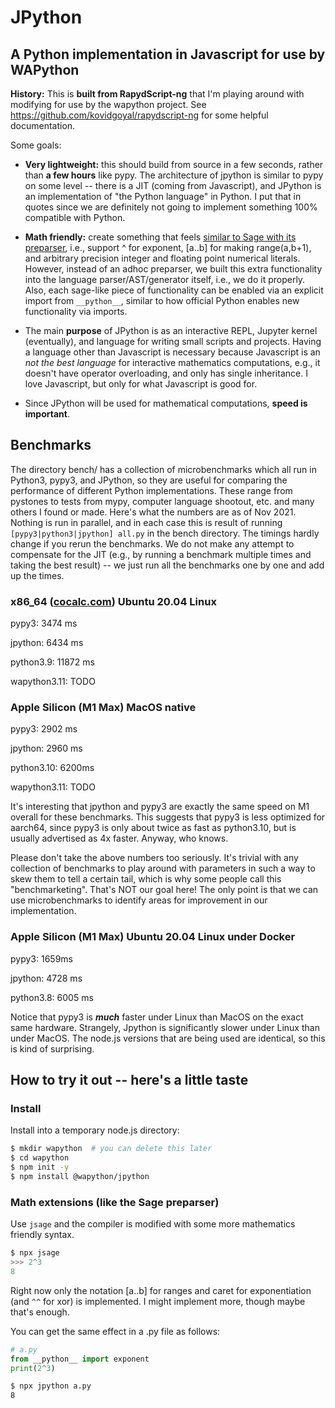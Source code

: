# JPython

## A Python implementation in Javascript for use by WAPython

**History:** This is **built from RapydScript-ng** that I'm playing around with modifying for use by the wapython project. See https://github.com/kovidgoyal/rapydscript-ng for some helpful documentation.

Some goals:

- **Very lightweight:** this should build from source in a few seconds, rather than **a few hours** like pypy.  The architecture of jpython is similar to pypy on some level \-\- there is a JIT \(coming from Javascript\), and JPython is an implementation of "the Python language" in Python.    I put that in quotes since we are definitely not going to implement something 100% compatible with Python.

- **Math friendly:** create something that feels [similar to Sage with its preparser](https://doc.sagemath.org/html/en/reference/repl/sage/repl/preparse.html), i.e., support ^ for exponent, \[a..b\] for making range\(a,b\+1\), and arbitrary precision integer and floating point numerical literals.  However, instead of an adhoc preparser, we built this extra functionality into the language parser/AST/generator itself, i.e., we do it properly.  Also, each sage\-like piece of functionality can be enabled via an explicit import from `__python__`, similar to how official Python enables new functionality via imports.

- The main **purpose** of JPython is as an interactive REPL, Jupyter kernel \(eventually\), and language for writing small scripts and projects.  Having a language other than Javascript is necessary because Javascript is an _not the best language_ for interactive mathematics computations, e.g., it doesn't have operator overloading, and only has single inheritance.  I love Javascript, but only for what Javascript is good for.

- Since JPython will be used for mathematical computations, **speed is important**.

## Benchmarks

The directory bench/ has a collection of microbenchmarks which all run in Python3, pypy3, and JPython, so they are useful for comparing the performance of different Python implementations.  These range from pystones to tests from mypy, computer language shootout, etc. and many others I found or made. Here's what the numbers are as of Nov 2021.  Nothing is run in parallel, and in each case this is result of running `[pypy3|python3|jpython] all.py`  in the bench directory.  The timings hardly change if you rerun the benchmarks.  We do not make any attempt to compensate for the JIT (e.g., by running a benchmark multiple times and taking the best result) -- we just run all the benchmarks one by one and add up the times.

### x86\_64 ([cocalc.com](http://cocalc.com)) Ubuntu 20.04 Linux

pypy3: 3474 ms

jpython: 6434 ms

python3.9: 11872 ms

wapython3.11: TODO

### Apple Silicon (M1 Max) MacOS native

pypy3: 2902 ms

jpython: 2960 ms

python3.10: 6200ms

wapython3.11: TODO

It's interesting that jpython and pypy3 are exactly the same speed on M1 overall for these benchmarks.  This suggests that pypy3 is less optimized for aarch64, since pypy3 is only about twice as fast as python3.10, but is usually advertised as 4x faster.  Anyway, who knows.

Please don't take the above numbers too seriously.  It's trivial with any collection of benchmarks to play around with parameters in such a way to skew them to tell a certain tail, which is why some people call this "benchmarketing".  That's NOT our goal here!  The only point is that we can use microbenchmarks to identify areas for improvement in our implementation.

### Apple Silicon (M1 Max) Ubuntu 20.04 Linux under Docker

pypy3: 1659ms

jpython: 4728 ms

python3.8: 6005 ms

Notice that pypy3 is _**much**_ faster under Linux than MacOS on the exact same hardware.  Strangely, Jpython is significantly slower under Linux than under MacOS.  The node.js versions that are being used are identical, so this is kind of surprising.

## How to try it out -- here's a little taste

### Install

Install into a temporary node.js directory:

```bash
$ mkdir wapython  # you can delete this later
$ cd wapython
$ npm init -y
$ npm install @wapython/jpython
```

### Math extensions \(like the Sage preparser\)

Use `jsage` and the compiler is modified with some more
mathematics friendly syntax.

```python
$ npx jsage
>>> 2^3
8
```

Right now only the notation [a..b] for ranges and caret for exponentiation (and
`^^` for xor) is implemented. I might implement more, though maybe that's enough.

You can get the same effect in a .py file as follows:

```python
# a.py
from __python__ import exponent
print(2^3)
```

```bash
$ npx jpython a.py
8
```

